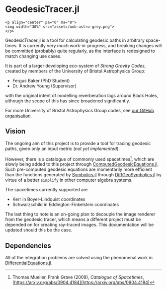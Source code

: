 # GeodesicTracer.jl

```@raw html
<p align="center" pa="0" ma="0">
<img width="30%" src="assets/uob-astro-grey.png">
</p>
```

GeodesicTracer.jl is a tool for calculating geodesic paths in arbitrary space-times. It is currently very much work-in-progress, and breaking changes will be committed (probably) quite regularly, as the interface is redesigned to match changing use cases.

It is part of a larger developing eco-system of *Strong Gravity Codes*, created by members of the University of Bristol Astrophysics Group:

- Fergus Baker (PhD Student)
- Dr. Andrew Young (Supervisor)

with the original intent of modelling reverberation lags around Black Holes, although the scope of this has since broadened significantly.

For more University of Bristol Astrophysics Group codes, see [our GitHub organisation](https://github.com/astro-group-bristol).

## Vision

The ongoing aim of this project is to provide a tool for tracing geodesic paths, given only an input metric (*not yet implemented*).

However, there is a catalogue of commonly used spacetimes[^1], which are slowly being added to this project through [ComputedGeodesicEquations.jl](https://github.com/astro-group-bristol/ComputedGeodesicEquations.jl). Such pre-computed geodesic equations are momentarily more efficient than the functions generated by [Symbolics.jl](https://github.com/JuliaSymbolics/Symbolics.jl) through [DiffGeoSymbolics.jl](https://github.com/astro-group-bristol/DiffGeoSymbolics.jl) by virtue of a better `simplify` in other computer algebra systems.

The spacetimes currently supported are

- Kerr in Boyer-Lindquist coordinates
- Schwarzschild in Eddington-Finkelstein coordinates

The last thing to note is an on-going plan to decouple the image renderer from the geodesic tracer, which means a different project must be depended on for creating ray-traced images. This documentation will be updated should this be the case.

[^1]: Thomas Mueller, Frank Grave (2009), *Catalogue of Spacetimes*, [https://arxiv.org/abs/0904.4184](https://arxiv.org/abs/0904.4184)

## Dependencies

All of the integration problems are solved using the phenomenal work in [DifferentialEquations.jl](https://diffeq.sciml.ai/stable/).